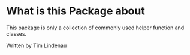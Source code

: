 # What is this Package about
This package is only a collection of commonly used helper function and classes.

Written by Tim Lindenau

